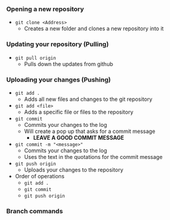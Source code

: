 ### Opening a new repository
- `git clone <Address>`
	- Creates a new folder and clones a new repository into it
### Updating your repository (Pulling)
- `git pull origin`
	- Pulls down the updates from github
### Uploading your changes (Pushing)
- `git add .`
	- Adds all new files and changes to the git repository
- `git add <file>`
	- Adds a specific file or files to the repository
- `git commit`
	- Commits your changes to the log
	- Will create a pop up that asks for a commit message
		- **LEAVE A GOOD COMMIT MESSAGE**
- `git commit -m "<message>"`
	- Commits your changes to the log
	- Uses the text in the quotations for the commit message
- `git push origin`
	- Uploads your changes to the repository
- Order of operations
	- `git add .`
	- `git commit`
	- `git push origin`

### Branch commands
